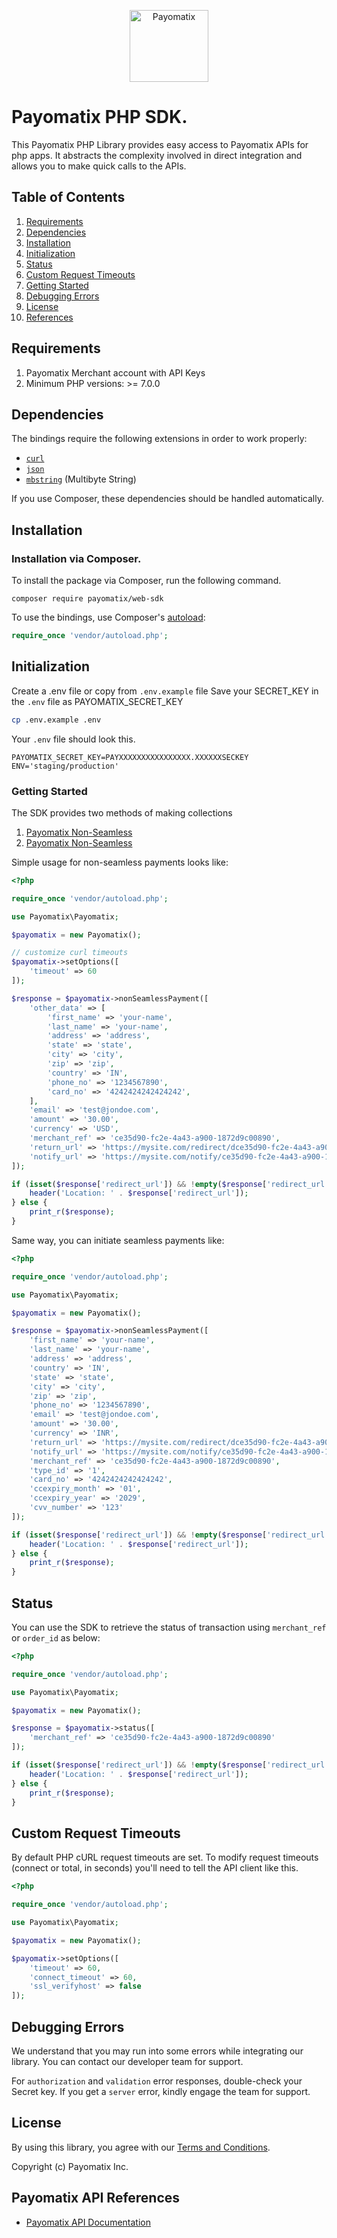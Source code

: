 <p align="center">
    <img title="Payomatix" height="115" src="https://admin.payomatix.com/storage/newTheme/images/logo.png" width="50%"/>
</p>

# Payomatix PHP SDK.

This Payomatix PHP Library provides easy access to Payomatix APIs for php apps. It abstracts the complexity involved in direct integration and allows you to make quick calls to the APIs.

## Table of Contents
1. [Requirements](#requirements)
2. [Dependencies](#dependencies)
3. [Installation](#installation)
4. [Initialization](#initialization)
4. [Status](#status)
4. [Custom Request Timeouts](#custom-request-timeouts)
5. [Getting Started](#getting-started)
6. [Debugging Errors](#debugging-errors)
7. [License](#license)
8. [References](#references)

<a id="requirements"></a>

## Requirements

1. Payomatix Merchant account with API Keys
2. Minimum PHP versions: >= 7.0.0

<a id="dependencies"></a>

## Dependencies

The bindings require the following extensions in order to work properly:

-   [`curl`](https://secure.php.net/manual/en/book.curl.php)
-   [`json`](https://secure.php.net/manual/en/book.json.php)
-   [`mbstring`](https://secure.php.net/manual/en/book.mbstring.php) (Multibyte String)

If you use Composer, these dependencies should be handled automatically.

<a id="installation"></a>

## Installation

### Installation via Composer.

To install the package via Composer, run the following command.

```shell
composer require payomatix/web-sdk
```

To use the bindings, use Composer's [autoload](https://getcomposer.org/doc/01-basic-usage.md#autoloading):

```php
require_once 'vendor/autoload.php';
```

<a id="initialization"></a>

## Initialization

Create a .env file or copy from `.env.example` file
Save your SECRET_KEY in the `.env` file as PAYOMATIX_SECRET_KEY

```bash
cp .env.example .env
```
Your `.env` file should look this.

```env
PAYOMATIX_SECRET_KEY=PAYXXXXXXXXXXXXXXXX.XXXXXXSECKEY
ENV='staging/production'
```

<a id="getting-started"></a>

### Getting Started

The SDK provides two methods of making collections

1. [Payomatix Non-Seamless]( https://docs.payomatix.com/directPaymentAPI.php#section-2 )
2. [Payomatix Non-Seamless]( https://docs.payomatix.com/directPaymentAPI.php#section-3 )

Simple usage for non-seamless payments looks like:

```php
<?php

require_once 'vendor/autoload.php';

use Payomatix\Payomatix;

$payomatix = new Payomatix();

// customize curl timeouts
$payomatix->setOptions([
    'timeout' => 60
]);

$response = $payomatix->nonSeamlessPayment([
	'other_data' => [
	    'first_name' => 'your-name',
	    'last_name' => 'your-name',
	    'address' => 'address',
	    'state' => 'state',
	    'city' => 'city',
	    'zip' => 'zip',
	    'country' => 'IN',
	    'phone_no' => '1234567890',
	    'card_no' => '4242424242424242',
	],
	'email' => 'test@jondoe.com',
	'amount' => '30.00',
	'currency' => 'USD',
	'merchant_ref' => 'ce35d90-fc2e-4a43-a900-1872d9c00890',
	'return_url' => 'https://mysite.com/redirect/dce35d90-fc2e-4a43-a900-1872d9c00890',
	'notify_url' => 'https://mysite.com/notify/ce35d90-fc2e-4a43-a900-1872d9c00890'
]);

if (isset($response['redirect_url']) && !empty($response['redirect_url'])) {
	header('Location: ' . $response['redirect_url']);
} else {
	print_r($response);
}
```

Same way, you can initiate seamless payments like:

```php
<?php

require_once 'vendor/autoload.php';

use Payomatix\Payomatix;

$payomatix = new Payomatix();

$response = $payomatix->nonSeamlessPayment([
	'first_name' => 'your-name',
	'last_name' => 'your-name',
	'address' => 'address',
	'country' => 'IN',
	'state' => 'state',
	'city' => 'city',
	'zip' => 'zip',
	'phone_no' => '1234567890',
	'email' => 'test@jondoe.com',
	'amount' => '30.00',
	'currency' => 'INR',
	'return_url' => 'https://mysite.com/redirect/dce35d90-fc2e-4a43-a900-1872d9c00890',
	'notify_url' => 'https://mysite.com/notify/ce35d90-fc2e-4a43-a900-1872d9c00890',
	'merchant_ref' => 'ce35d90-fc2e-4a43-a900-1872d9c00890',
	'type_id' => '1',
	'card_no' => '4242424242424242',
	'ccexpiry_month' => '01',
	'ccexpiry_year' => '2029',
	'cvv_number' => '123'
]);

if (isset($response['redirect_url']) && !empty($response['redirect_url'])) {
	header('Location: ' . $response['redirect_url']);
} else {
	print_r($response);
}
```

<a id="status"></a>

## Status

You can use the SDK to retrieve the status of transaction using `merchant_ref` or `order_id` as below:

```php
<?php

require_once 'vendor/autoload.php';

use Payomatix\Payomatix;

$payomatix = new Payomatix();

$response = $payomatix->status([
	'merchant_ref' => 'ce35d90-fc2e-4a43-a900-1872d9c00890'
]);

if (isset($response['redirect_url']) && !empty($response['redirect_url'])) {
	header('Location: ' . $response['redirect_url']);
} else {
	print_r($response);
}
```

<a id="custom-request-timeouts"></a>

## Custom Request Timeouts

By default PHP cURL request timeouts are set. To modify request timeouts (connect or total, in seconds) you'll need to tell the API client like this.

```php
<?php

require_once 'vendor/autoload.php';

use Payomatix\Payomatix;

$payomatix = new Payomatix();

$payomatix->setOptions([
    'timeout' => 60,
    'connect_timeout' => 60,
    'ssl_verifyhost' => false
]);
```

<a id="debugging-errors"></a>

## Debugging Errors

We understand that you may run into some errors while integrating our library. You can contact our developer team for support.

For `authorization` and `validation` error responses, double-check your Secret key. If you get a `server` error, kindly engage the team for support.

<a id="license"></a>

## License

By using this library, you agree with our [Terms and Conditions](https://payomatix.com/terms-conditions/).

Copyright (c) Payomatix Inc.

<a id="references"></a>

## Payomatix API References

- [Payomatix API Documentation](https://docs.payomatix.com/directPaymentAPI.php)
